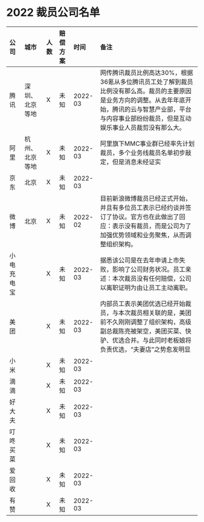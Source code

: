 # 2022 裁员公司名单

| 公司 |城市 |人数|赔偿方案|时间|备注|
|:----|:----|:----|:-----|:-----|:-----|
|腾讯|深圳、北京等地|X|未知|2022-03|网传腾讯裁员比例高达30%，根据36氪从多位腾讯员工处了解到裁员比例没有那么高。裁员的主要原因是业务方向的调整。从去年年底开始，腾讯的云与智慧产业部，平台与内容事业部纷纷裁员，但是互动娱乐事业人员裁剪没有那么大。|
|阿里|杭州、北京等地|X|未知|2022-03|阿里旗下MMC事业群已经率先计划裁员，多个业务线裁员名单初步敲定，但是消息未经证实|
|京东|北京|X|未知|2022-03||
|微博|北京|X|未知|2022-02|目前新浪微博裁员已经正式开始，并且有多位员工表示已经约谈并签订了协议。官方也在此做出了回应：表示没有裁员，而是公司为了加强优势领域和业务聚焦，从而调整组织架构。|
|小电充电宝||X|未知|2022-03|据悉该公司是在去年申请上市失败，影响了公司财务状况。员工亲述：本次裁员没有任何赔偿，公司以离职证明为由让员工主动离职。|
|美团||X|未知|2022-03|内部员工表示美团优选已经开始裁员，与本次裁员相关联的是，美团前不久刚刚调整了组织架构，高级副总裁陈亮被架空，美团买菜、快驴、优选合并。与此同时老板娘将负责优选，“夫妻店”之势愈发明显|
|小米||X|未知|2022-03||
|滴滴||X|未知|2022-03||
|好大夫||X|未知|2022-03||
|叮咚买菜||X|未知|2022-03||
|爱回收||X|未知|2022-03||
|有赞||X|未知|2022-03||
